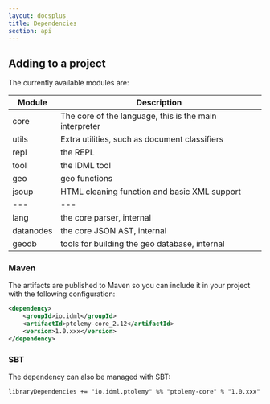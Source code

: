 ```yaml
---
layout: docsplus
title: Dependencies
section: api
---
```


## Adding to a project

The currently available modules are:

Module | Description
--- | ---
core | The core of the language, this is the main interpreter
utils | Extra utilities, such as document classifiers
repl | the REPL
tool | the IDML tool
geo | geo functions
jsoup | HTML cleaning function and basic XML support
--- | ---
lang | the core parser, internal
datanodes | the core JSON AST, internal
geodb | tools for building the geo database, internal


### Maven

The artifacts are published to Maven so you can include it in your project with the following configuration:

```xml
<dependency>
    <groupId>io.idml</groupId>
    <artifactId>ptolemy-core_2.12</artifactId>
    <version>1.0.xxx</version>
</dependency>
```

### SBT

The dependency can also be managed with SBT:

```
libraryDependencies += "io.idml.ptolemy" %% "ptolemy-core" % "1.0.xxx"
```
